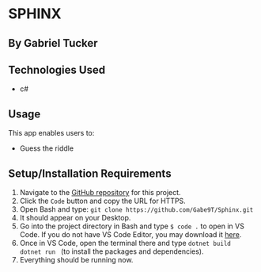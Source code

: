 # SPHINX

## By Gabriel Tucker

## Technologies Used
- c#


## Usage
This app enables users to:
- Guess the riddle 

## Setup/Installation Requirements 
1. Navigate to the [GitHub repository](https://github.com/Gabe9T/Sphinx) for this project.
2. Click the `Code` button and copy the URL for HTTPS.
3. Open Bash and type: `git clone https://github.com/Gabe9T/Sphinx.git`
4. It should appear on your Desktop.
5. Go into the project directory in Bash and type `$ code .` to open in VS Code. If you do not have VS Code Editor, you may download it [here](https://code.visualstudio.com/).
6. Once in VS Code, open the terminal there and type  `dotnet build ` `dotnet run ` (to install the packages and dependencies).
7. Everything should be running now.
